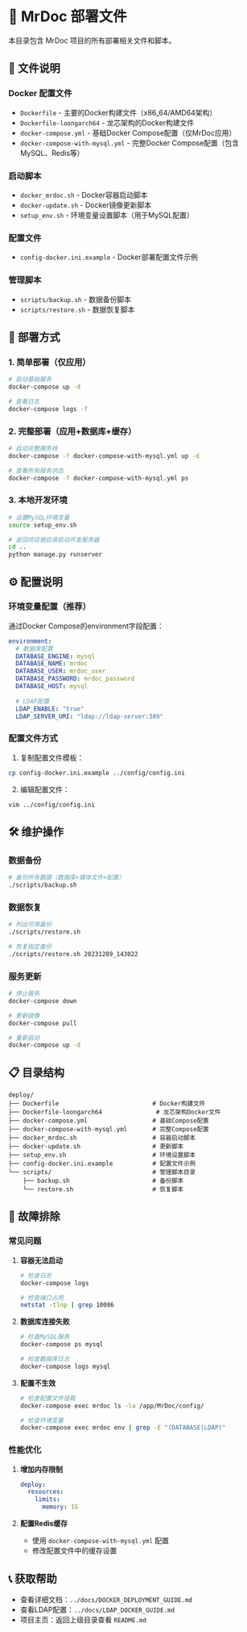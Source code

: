 # 🚀 MrDoc 部署文件

本目录包含 MrDoc 项目的所有部署相关文件和脚本。

## 📁 文件说明

### Docker 配置文件
- `Dockerfile` - 主要的Docker构建文件（x86_64/AMD64架构）
- `Dockerfile-loongarch64` - 龙芯架构的Docker构建文件
- `docker-compose.yml` - 基础Docker Compose配置（仅MrDoc应用）
- `docker-compose-with-mysql.yml` - 完整Docker Compose配置（包含MySQL、Redis等）

### 启动脚本
- `docker_mrdoc.sh` - Docker容器启动脚本
- `docker-update.sh` - Docker镜像更新脚本
- `setup_env.sh` - 环境变量设置脚本（用于MySQL配置）

### 配置文件
- `config-docker.ini.example` - Docker部署配置文件示例

### 管理脚本
- `scripts/backup.sh` - 数据备份脚本
- `scripts/restore.sh` - 数据恢复脚本

## 🚀 部署方式

### 1. 简单部署（仅应用）

```bash
# 启动基础服务
docker-compose up -d

# 查看日志
docker-compose logs -f
```

### 2. 完整部署（应用+数据库+缓存）

```bash
# 启动完整服务栈
docker-compose -f docker-compose-with-mysql.yml up -d

# 查看所有服务状态
docker-compose -f docker-compose-with-mysql.yml ps
```

### 3. 本地开发环境

```bash
# 设置MySQL环境变量
source setup_env.sh

# 返回项目根目录启动开发服务器
cd ..
python manage.py runserver
```

## ⚙️ 配置说明

### 环境变量配置（推荐）

通过Docker Compose的environment字段配置：

```yaml
environment:
  # 数据库配置
  DATABASE_ENGINE: mysql
  DATABASE_NAME: mrdoc
  DATABASE_USER: mrdoc_user
  DATABASE_PASSWORD: mrdoc_password
  DATABASE_HOST: mysql
  
  # LDAP配置
  LDAP_ENABLE: "true"
  LDAP_SERVER_URI: "ldap://ldap-server:389"
```

### 配置文件方式

1. 复制配置文件模板：
```bash
cp config-docker.ini.example ../config/config.ini
```

2. 编辑配置文件：
```bash
vim ../config/config.ini
```

## 🛠️ 维护操作

### 数据备份

```bash
# 备份所有数据（数据库+媒体文件+配置）
./scripts/backup.sh
```

### 数据恢复

```bash
# 列出可用备份
./scripts/restore.sh

# 恢复指定备份
./scripts/restore.sh 20231209_143022
```

### 服务更新

```bash
# 停止服务
docker-compose down

# 更新镜像
docker-compose pull

# 重新启动
docker-compose up -d
```

## 📋 目录结构

```
deploy/
├── Dockerfile                          # Docker构建文件
├── Dockerfile-loongarch64               # 龙芯架构Docker文件
├── docker-compose.yml                  # 基础Compose配置
├── docker-compose-with-mysql.yml       # 完整Compose配置
├── docker_mrdoc.sh                     # 容器启动脚本
├── docker-update.sh                    # 更新脚本
├── setup_env.sh                        # 环境设置脚本
├── config-docker.ini.example           # 配置文件示例
└── scripts/                            # 管理脚本目录
    ├── backup.sh                       # 备份脚本
    └── restore.sh                      # 恢复脚本
```

## 🔧 故障排除

### 常见问题

1. **容器无法启动**
   ```bash
   # 检查日志
   docker-compose logs
   
   # 检查端口占用
   netstat -tlnp | grep 10086
   ```

2. **数据库连接失败**
   ```bash
   # 检查MySQL服务
   docker-compose ps mysql
   
   # 检查数据库日志
   docker-compose logs mysql
   ```

3. **配置不生效**
   ```bash
   # 检查配置文件挂载
   docker-compose exec mrdoc ls -la /app/MrDoc/config/
   
   # 检查环境变量
   docker-compose exec mrdoc env | grep -E "(DATABASE|LDAP)"
   ```

### 性能优化

1. **增加内存限制**
   ```yaml
   deploy:
     resources:
       limits:
         memory: 1G
   ```

2. **配置Redis缓存**
   - 使用 `docker-compose-with-mysql.yml` 配置
   - 修改配置文件中的缓存设置

## 📞 获取帮助

- 查看详细文档：`../docs/DOCKER_DEPLOYMENT_GUIDE.md`
- 查看LDAP配置：`../docs/LDAP_DOCKER_GUIDE.md`
- 项目主页：返回上级目录查看 `README.md`